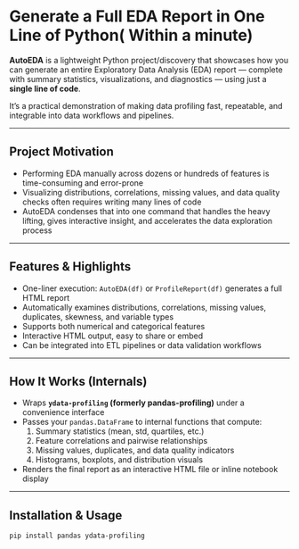 #  Generate a Full EDA Report in One Line of Python( Within a minute)

**AutoEDA** is a lightweight Python project/discovery that showcases how you can generate an entire Exploratory Data Analysis (EDA) report — complete with summary statistics, visualizations, and diagnostics — using just a **single line of code**.  

It’s a practical demonstration of making data profiling fast, repeatable, and integrable into data workflows and pipelines.

---

## Project Motivation

- Performing EDA manually across dozens or hundreds of features is time-consuming and error-prone  
- Visualizing distributions, correlations, missing values, and data quality checks often requires writing many lines of code  
- AutoEDA condenses that into one command that handles the heavy lifting, gives interactive insight, and accelerates the data exploration process

---

## Features & Highlights

- One-liner execution: `AutoEDA(df)` or `ProfileReport(df)` generates a full HTML report  
- Automatically examines distributions, correlations, missing values, duplicates, skewness, and variable types  
- Supports both numerical and categorical features  
- Interactive HTML output, easy to share or embed  
- Can be integrated into ETL pipelines or data validation workflows  

---

## How It Works (Internals)

- Wraps **`ydata-profiling` (formerly pandas-profiling)** under a convenience interface  
- Passes your `pandas.DataFrame` to internal functions that compute:
  1. Summary statistics (mean, std, quartiles, etc.)  
  2. Feature correlations and pairwise relationships  
  3. Missing values, duplicates, and data quality indicators  
  4. Histograms, boxplots, and distribution visuals  
- Renders the final report as an interactive HTML file or inline notebook display  

---

## Installation & Usage

```bash
pip install pandas ydata-profiling
